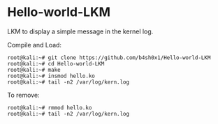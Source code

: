 # Hello-world-LKM
LKM to display a simple message in the kernel log.

Compile and Load:
```
root@kali:~# git clone https://github.com/b4sh0x1/Hello-world-LKM
root@kali:~# cd Hello-world-LKM
root@kali:~# make
root@kali:~# insmod hello.ko
root@kali:~# tail -n2 /var/log/kern.log
```

To remove:
```
root@kali:~# rmmod hello.ko
root@kali:~# tail -n2 /var/log/kern.log
```
